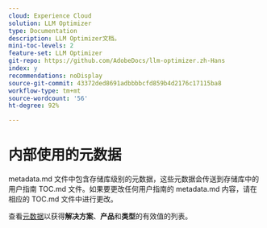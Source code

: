 ```yaml
---
cloud: Experience Cloud
solution: LLM Optimizer
type: Documentation
description: LLM Optimizer文档。
mini-toc-levels: 2
feature-set: LLM Optimizer
git-repo: https://github.com/AdobeDocs/llm-optimizer.zh-Hans
index: y
recommendations: noDisplay
source-git-commit: 43372ded8691adbbbbcfd859b4d2176c17115ba8
workflow-type: tm+mt
source-wordcount: '56'
ht-degree: 92%

---
```



# 内部使用的元数据

metadata.md 文件中包含存储库级别的元数据，这些元数据会传送到存储库中的用户指南 TOC.md 文件。如果要更改任何用户指南的 metadata.md 内容，请在相应的 TOC.md 文件中进行更改。

查看[元数据](https://experienceleague.adobe.com/docs/authoring-guide-exl/using/editing/user-guide-setup/metadata.html)以获得&#x200B;**解决方案**、**产品**&#x200B;和&#x200B;**类型**&#x200B;的有效值的列表。
